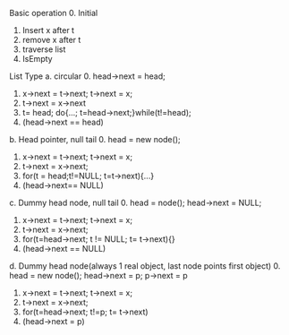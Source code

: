 
Basic operation
0. Initial
1. Insert x after t
2. remove x after t
3. traverse list
4. IsEmpty


List Type
a. circular
  0.  head->next = head;
  1.  x->next = t->next; t->next = x;
  2.  t->next = x->next
  3.  t= head; do{...; t=head->next;}while(t!=head);
  4.  (head->next == head)
 
b. Head pointer, null tail
  0.  head = new node();
  1.  x->next = t->next; t->next = x;
  2.  t->next = x->next;
  3.  for(t = head;t!=NULL; t=t->next){...}
  4.  (head->next== NULL)

c. Dummy head node, null tail
  0.  head = node(); head->next = NULL;
  1.  x->next = t->next; t->next = x;
  2.  t->next = x->next;
  3.  for(t=head->next; t != NULL; t= t->next){}
  4.  (head->next == NULL)
  
d. Dummy head node(always 1 real object, last node points first object)
  0.  head = new node(); head->next = p; p->next = p
  1.  x->next = t->next; t->next = x;
  2.  t->next = x->next;
  3.  for(t=head->next; t!=p; t= t->next)
  4. (head->next = p)
  
